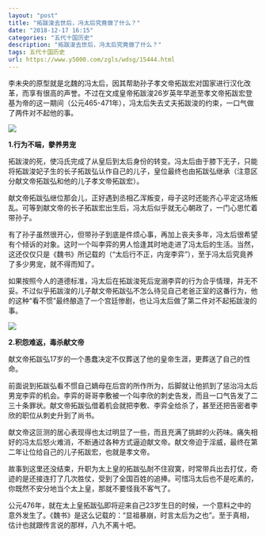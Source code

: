 ```yaml
---
layout: "post"
title: "拓跋浚去世后，冯太后究竟做了什么？"
date: "2018-12-17 16:15"
categories: "五代十国历史"
description: "拓跋浚去世后，冯太后究竟做了什么？"
tags: 五代十国历史
url: https://www.y5000.com/zgls/wdsg/15444.html
---
```






李未央的原型就是北魏的冯太后，因其帮助孙子孝文帝拓跋宏对国家进行汉化改革，而享有很高的声誉。不过在文成皇帝拓跋浚26岁英年早逝至孝文帝拓跋宏登基为帝的这一期间（公元465-471年），冯太后失去丈夫拓跋浚的约束，一口气做了两件对不起他的事。

![](https://img.y5000.com/uploads/allimg/170301/8-1F301091955157.jpg)

**1.行为不端，豢养男宠**

拓跋浚的死，使冯氏完成了从皇后到太后身份的转变。冯太后由于膝下无子，只能将拓跋浚妃子生的长子拓跋弘认作自己的儿子，皇位最终也由拓跋弘继承（注意区分献文帝拓跋弘和他的儿子孝文帝拓跋宏）。

献文帝拓跋弘继位那会儿，正好遇到丞相乙浑叛变，母子这时还能齐心平定这场叛乱。可等到献文帝的长子拓跋宏出生后，冯太后似乎就无心朝政了，一门心思忙着带孙子。

有了孙子虽然很开心，但带孙子到底是件烦心事，再加上丧夫多年，冯太后很希望有个倾诉的对象。这时一个叫李弈的男人恰逢其时地走进了冯太后的生活。当然，这还仅仅只是《魏书》所记载的（“太后行不正，内宠李弈”），至于冯太后究竟养了多少男宠，就不得而知了。

如果按照今人的道德标准，冯太后在拓跋浚死后宠溺李弈的行为合乎情理，并无不妥。不过似乎拓跋浚的儿子献文帝拓跋弘不怎么待见自己老爸正室的这番行为，他的这种“看不惯”最终酿造了一个宫廷惨剧，也让冯太后做了第二件对不起拓跋浚的事。

![](https://img.y5000.com/uploads/allimg/170301/8-1F301092002340.jpg)

**2.积怨难返，毒杀献文帝**

献文帝拓跋弘17岁的一个愚蠢决定不仅葬送了他的皇帝生涯，更葬送了自己的性命。

前面说到拓跋弘看不惯自己嫡母在后宫的所作所为，后脚就让他抓到了惩治冯太后男宠李弈的机会。李弈的哥哥李敷被一个叫李欣的刺史告发，而且一口气告发了二三十条罪状。献文帝拓跋弘借着机会就把李敷、李弈全给杀了，甚至还把告密者李欣的职位从刺史升到了尚书。

献文帝这叵测的居心表现得也太过明显了一些，而且充满了挑衅的火药味。痛失相好的冯太后怒火难消，不断通过各种方式逼迫献文帝。献文帝迫于淫威，最终在第二年让位给自己的儿子拓跋宏，也就是孝文帝。

故事到这里还没结束，升职为太上皇的拓跋弘耐不住寂寞，时常带兵出去打仗，奇迹的是还接连打了几次胜仗，受到了全国百姓的追捧。可惜冯太后也不是吃素的，你既然不安分地当个太上皇，那就不要怪我不客气了。

公元476年，就在太上皇拓跋弘即将迎来自己23岁生日的时候，一个意料之中的意外发生了。《魏书》是这么记载的：“显祖暴崩，时言太后为之也”。至于真相，估计也就跟传言说的那样，八九不离十吧。

